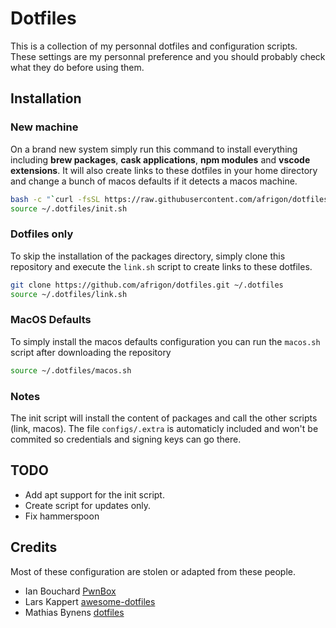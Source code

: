 # Dotfiles

This is a collection of my personnal dotfiles and configuration scripts. These settings are my personnal preference and you should probably check what they do before using them.

## Installation

### New machine

On a brand new system simply run this command to install everything including **brew packages**, **cask applications**, **npm modules** and **vscode extensions**. It will also create links to these dotfiles in your home directory and change a bunch of macos defaults if it detects a macos machine.

```sh
bash -c "`curl -fsSL https://raw.githubusercontent.com/afrigon/dotfiles/master/remote-install.sh`"
source ~/.dotfiles/init.sh
```

### Dotfiles only

To skip the installation of the packages directory, simply clone this repository and execute the `link.sh` script to create links to these dotfiles.

```sh
git clone https://github.com/afrigon/dotfiles.git ~/.dotfiles
source ~/.dotfiles/link.sh
```

### MacOS Defaults

To simply install the macos defaults configuration you can run the `macos.sh` script after downloading the repository

```sh
source ~/.dotfiles/macos.sh
```

### Notes

The init script will install the content of packages and call the other scripts (link, macos). The file `configs/.extra` is automaticly included and won't be commited so credentials and signing keys can go there.

## TODO

- Add apt support for the init script.
- Create script for updates only.
- Fix hammerspoon

## Credits

Most of these configuration are stolen or adapted from these people.

- Ian Bouchard [PwnBox](https://github.com/Corb3nik/PwnBox)
- Lars Kappert [awesome-dotfiles](https://github.com/webpro/dotfiles)
- Mathias Bynens [dotfiles](https://github.com/mathiasbynens/dotfiles)

